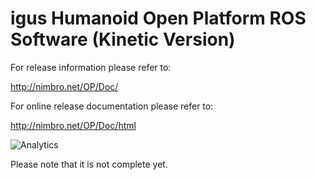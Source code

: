 igus Humanoid Open Platform ROS Software (Kinetic Version)
========================================

For release information please refer to:

http://nimbro.net/OP/Doc/

For online release documentation please refer to:

http://nimbro.net/OP/Doc/html

![Analytics](https://ga-beacon.appspot.com/UA-85678594-1/chromeskel_a/readme?pixel)

Please note that it is not complete yet.
